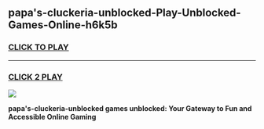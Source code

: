 
## papa's-cluckeria-unblocked-Play-Unblocked-Games-Online-h6k5b
<h3>
<a href="https://premium76.site?title=papa's-cluckeria-unblocked&ref=25A">CLICK TO PLAY</a></h3>
<hr>

<h3>
<a href="https://premium76.site?title=papa's-cluckeria-unblocked&ref=25A">CLICK 2 PLAY</a>
  
</h3>

<a href="https://premium76.site?title=papa's-cluckeria-unblocked&ref=25A"><img src="https://clearcache.store/games.png"></a>


**papa's-cluckeria-unblocked games unblocked: Your Gateway to Fun and Accessible Online Gaming**
